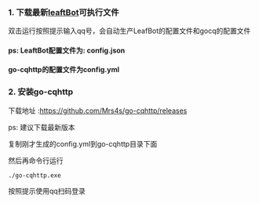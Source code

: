 ### 1. 下载最新<a href="https://github.com/huoxue1/leafBotPlugin/releases">leaftBot</a>可执行文件
双击运行按照提示输入qq号，会自动生产LeafBot的配置文件和gocq的配置文件
#### ps: LeaftBot配置文件为: config.json
####      go-cqhttp的配置文件为config.yml



### 2. 安装go-cqhttp

下载地址 :<https://github.com/Mrs4s/go-cqhttp/releases>

ps: 建议下载最新版本


复制刚才生成的config.yml到go-cqhttp目录下面

然后再命令行运行
```shell
./go-cqhttp.exe
```

按照提示使用qq扫码登录